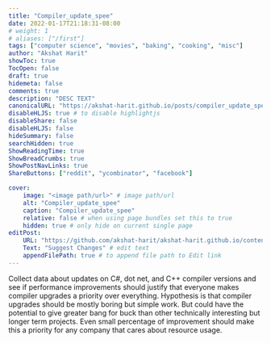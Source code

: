 ```yaml
---
title: "Compiler_update_spee"
date: 2022-01-17T21:18:31-08:00
# weight: 1
# aliases: ["/first"]
tags: ["computer science", "movies", "baking", "cooking", "misc"]
author: "Akshat Harit"
showToc: true
TocOpen: false
draft: true
hidemeta: false
comments: true
description: "DESC TEXT"
canonicalURL: "https://akshat-harit.github.io/posts/compiler_update_speed/"
disableHLJS: true # to disable highlightjs
disableShare: false
disableHLJS: false
hideSummary: false
searchHidden: true
ShowReadingTime: true
ShowBreadCrumbs: true
ShowPostNavLinks: true
ShareButtons: ["reddit", "ycombinator", "facebook"]

cover:
    image: "<image path/url>" # image path/url
    alt: "Compiler_update_spee"
    caption: "Compiler_update_spee"
    relative: false # when using page bundles set this to true
    hidden: true # only hide on current single page
editPost:
    URL: "https://github.com/akshat-harit/akshat-harit.github.io/content"
    Text: "Suggest Changes" # edit text
    appendFilePath: true # to append file path to Edit link
---
```


Collect data about updates on C#, dot net, and C++ compiler versions and see if performance improvements should justify that everyone makes compiler upgrades a priority over everything. Hypothesis is that compiler upgrades should be mostly boring but simple work. But could have the potential to give greater bang for buck than other technically interesting but longer term projects. Even small percentage of improvement should make this a priority for any company that cares about resource usage. 
